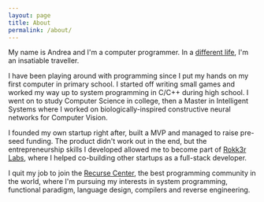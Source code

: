 ```yaml
---
layout: page
title: About
permalink: /about/
---
```


My name is Andrea and I'm a computer programmer. In a [different life](http://wildjourney.net), I'm an insatiable traveller.

I have been playing around with programming since I put my hands on my first computer in primary school. I started off writing small games and worked my way up to system programming in C/C++ during high school.
I went on to study Computer Science in college, then a Master in Intelligent Systems where I worked on biologically-inspired constructive neural networks for Computer Vision.

I founded my own startup right after, built a MVP and managed to raise pre-seed funding. The product didn't work out in the end, but the entrepreneurship skills I developed allowed me to become part of [Rokk3r Labs](http://rokk3rlabs.com), where I helped co-building other startups as a full-stack developer.

I quit my job to join the [Recurse Center](https://www.recurse.com), the best programming community in the world, where I'm pursuing my interests in system programming, functional paradigm, language design, compilers and reverse engineering.
